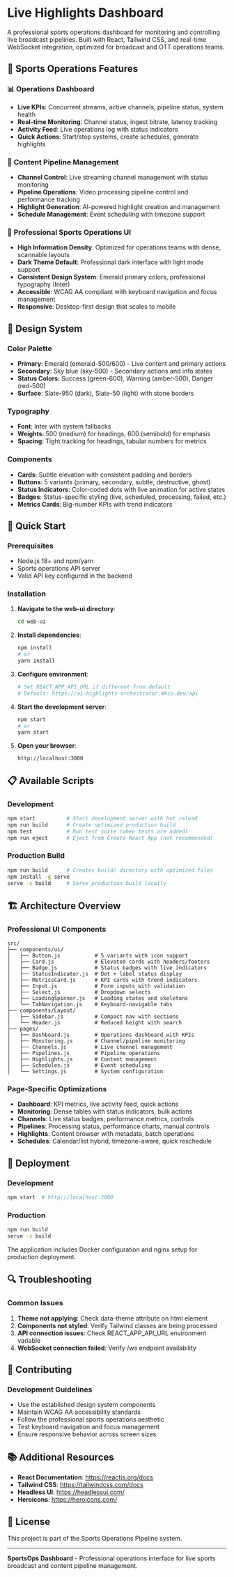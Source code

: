 # Live Highlights Dashboard

A professional sports operations dashboard for monitoring and controlling live broadcast pipelines. Built with React, Tailwind CSS, and real-time WebSocket integration, optimized for broadcast and OTT operations teams.

## 🎯 Sports Operations Features

### 📊 **Operations Dashboard**
- **Live KPIs**: Concurrent streams, active channels, pipeline status, system health
- **Real-time Monitoring**: Channel status, ingest bitrate, latency tracking
- **Activity Feed**: Live operations log with status indicators
- **Quick Actions**: Start/stop systems, create schedules, generate highlights

### 🎥 **Content Pipeline Management**
- **Channel Control**: Live streaming channel management with status monitoring
- **Pipeline Operations**: Video processing pipeline control and performance tracking
- **Highlight Generation**: AI-powered highlight creation and management
- **Schedule Management**: Event scheduling with timezone support

### 🎨 **Professional Sports Operations UI**
- **High Information Density**: Optimized for operations teams with dense, scannable layouts
- **Dark Theme Default**: Professional dark interface with light mode support
- **Consistent Design System**: Emerald primary colors, professional typography (Inter)
- **Accessible**: WCAG AA compliant with keyboard navigation and focus management
- **Responsive**: Desktop-first design that scales to mobile

## 🎨 Design System

### Color Palette
- **Primary**: Emerald (emerald-500/600) - Live content and primary actions
- **Secondary**: Sky blue (sky-500) - Secondary actions and info states  
- **Status Colors**: Success (green-600), Warning (amber-500), Danger (red-500)
- **Surface**: Slate-950 (dark), Slate-50 (light) with stone borders

### Typography
- **Font**: Inter with system fallbacks
- **Weights**: 500 (medium) for headings, 600 (semibold) for emphasis
- **Spacing**: Tight tracking for headings, tabular numbers for metrics

### Components
- **Cards**: Subtle elevation with consistent padding and borders
- **Buttons**: 5 variants (primary, secondary, subtle, destructive, ghost)
- **Status Indicators**: Color-coded dots with live animation for active states
- **Badges**: Status-specific styling (live, scheduled, processing, failed, etc.)
- **Metrics Cards**: Big-number KPIs with trend indicators

## 🚀 Quick Start

### Prerequisites
- Node.js 18+ and npm/yarn
- Sports operations API server
- Valid API key configured in the backend

### Installation

1. **Navigate to the web-ui directory**:
   ```bash
   cd web-ui
   ```

2. **Install dependencies**:
   ```bash
   npm install
   # or
   yarn install
   ```

3. **Configure environment**:
   ```bash
   # Set REACT_APP_API_URL if different from default
   # Default: https://ai-highlights-orchestrator.mkio.dev/api
   ```

4. **Start the development server**:
   ```bash
   npm start
   # or
   yarn start
   ```

5. **Open your browser**:
   ```
   http://localhost:3000
   ```

## 📋 Available Scripts

### Development
```bash
npm start          # Start development server with hot reload
npm run build      # Create optimized production build
npm test           # Run test suite (when tests are added)
npm run eject      # Eject from Create React App (not recommended)
```

### Production Build
```bash
npm run build      # Creates build/ directory with optimized files
npm install -g serve
serve -s build     # Serve production build locally
```

## 🏗️ Architecture Overview

### Professional UI Components
```
src/
├── components/ui/
│   ├── Button.js           # 5 variants with icon support
│   ├── Card.js             # Elevated cards with headers/footers
│   ├── Badge.js            # Status badges with live indicators
│   ├── StatusIndicator.js  # Dot + label status display
│   ├── MetricsCard.js      # KPI cards with trend indicators
│   ├── Input.js            # Form inputs with validation
│   ├── Select.js           # Dropdown selects
│   ├── LoadingSpinner.js   # Loading states and skeletons
│   └── TabNavigation.js    # Keyboard-navigable tabs
├── components/Layout/
│   ├── Sidebar.js          # Compact nav with sections
│   └── Header.js           # Reduced height with search
├── pages/
│   ├── Dashboard.js        # Operations dashboard with KPIs
│   ├── Monitoring.js       # Channel/pipeline monitoring
│   ├── Channels.js         # Live channel management
│   ├── Pipelines.js        # Pipeline operations
│   ├── Highlights.js       # Content management
│   ├── Schedules.js        # Event scheduling
│   └── Settings.js         # System configuration
```

### Page-Specific Optimizations
- **Dashboard**: KPI metrics, live activity feed, quick actions
- **Monitoring**: Dense tables with status indicators, bulk actions
- **Channels**: Live status badges, performance metrics, controls
- **Pipelines**: Processing status, performance charts, manual controls
- **Highlights**: Content browser with metadata, batch operations
- **Schedules**: Calendar/list hybrid, timezone-aware, quick reschedule

## 🚀 Deployment

### Development
```bash
npm start  # http://localhost:3000
```

### Production
```bash
npm run build
serve -s build
```

The application includes Docker configuration and nginx setup for production deployment.

## 🔍 Troubleshooting

### Common Issues

1. **Theme not applying**: Check data-theme attribute on html element
2. **Components not styled**: Verify Tailwind classes are being processed
3. **API connection issues**: Check REACT_APP_API_URL environment variable
4. **WebSocket connection failed**: Verify /ws endpoint availability

## 🤝 Contributing

### Development Guidelines
- Use the established design system components
- Maintain WCAG AA accessibility standards  
- Follow the professional sports operations aesthetic
- Test keyboard navigation and focus management
- Ensure responsive behavior across screen sizes

## 📚 Additional Resources

- **React Documentation**: https://reactjs.org/docs
- **Tailwind CSS**: https://tailwindcss.com/docs
- **Headless UI**: https://headlessui.com/
- **Heroicons**: https://heroicons.com/

## 📄 License

This project is part of the Sports Operations Pipeline system.

---

**SportsOps Dashboard** - Professional operations interface for live sports broadcast and content pipeline management.